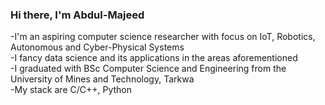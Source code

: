 ### Hi there, I'm Abdul-Majeed
-I'm an aspiring computer science researcher with focus on IoT, Robotics, Autonomous and Cyber-Physical Systems <br/>
-I fancy data science and its applications in the areas aforementioned <br/>
-I graduated with BSc Computer Science and Engineering from the University of Mines and Technology, Tarkwa<br/>
-My stack are C/C++, Python<br/>


